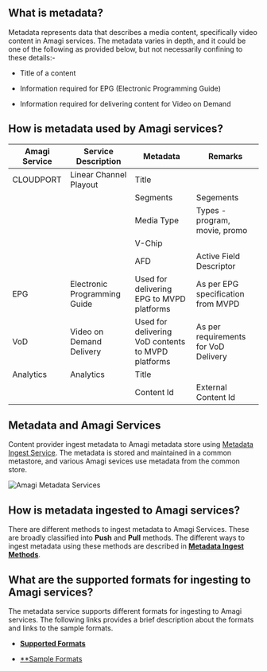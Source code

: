 ## What is metadata?

Metadata represents data that describes a media content, specifically video content in Amagi services. The metadata varies in depth, and it could be one of the following as provided below, but not necessarily confining to these details:-

* Title of a content

* Information required for EPG (Electronic Programming Guide)

* Information required for delivering content for Video on Demand

## How is metadata used by Amagi services?

| Amagi Service | Service Description | Metadata | Remarks |
|----------------|----------------|----------------|----------------|
| CLOUDPORT | Linear Channel Playout | Title |  |
|   |   | Segments | Segements |
|   |   | Media Type | Types - program, movie, promo |
|   |   | V-Chip |  |
|   |   | AFD | Active Field Descriptor |
| EPG | Electronic Programming Guide | Used for delivering EPG to MVPD platforms | As per EPG specification from MVPD  |
| VoD | Video on Demand Delivery | Used for delivering VoD contents to MVPD platforms | As per requirements for VoD Delivery  |
| Analytics | Analytics | Title |  |
|   |   | Content Id | External Content Id |

## Metadata and Amagi Services

Content provider ingest metadata to Amagi metadata store using [Metadata Ingest Service](https://vinod-amagi.github.io/amgdoc/metadata/ingest). The metadata is stored and maintained in a common metastore, and various Amagi sevices use metadata from the common store.

![Amagi Metadata Services](https://vinod-amagi.github.io/amgdoc/metadata/metadata_svc.png)

## How is metadata ingested to Amagi services?

There are different methods to ingest metadata to Amagi Services. These are broadly classified into **Push** and **Pull** methods. The different ways to ingest metadata using these methods are described in [**Metadata Ingest Methods**](https://vinod-amagi.github.io/amgdoc/metadata/ingest).

## What are the supported formats for ingesting to Amagi services?

The metadata service supports different formats for ingesting to Amagi services. The following links provides a brief description about the formats and links to the sample formats.
  
  * [**Supported Formats**](https://vinod-amagi.github.io/amgdoc/metadata/formats)
  
  * [**Sample Formats](https://vinod-amagi.github.io/amgdoc/metadata/sample_formats)

